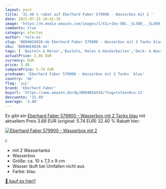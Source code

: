 ```yaml
---
layout: post
title: '32.40 % rabat auf Eberhard Faber 579900 - Wasserbox mit 2 '
date: 2021-07-25 10:41:39
image: 'https://m.media-amazon.com/images/I/41L+Imx-08L._SL500_._SL400_.jpg'
comments: true
category: ofertas
author: 'tole.es'
slug: 'B004WIA92A-de Eberhard Faber 579900 - Wasserbox mit 2 Tanks blau'
sku: 'B004WIA92A-de'
tags: [ 'Basteln & Malen','Basteln, Malen & Handarbeiten','Deck- & Wasserfarben','Farben für Kinder','Küche, Haushalt & Wohnen','Mal- & Zeichenzubehör für Kinder','Malen','Malfarben','Spielzeug','eberhard faber', ]
actualPrice: 3.88 EUR
currency: EUR
price: 3.88
comparePrice: 5.74 EUR
prodname: 'Eberhard Faber 579900 - Wasserbox mit 2 Tanks  blau'
country: 'de'
flag: '🇩🇪'
brand: 'Eberhard Faber'
buyurl: 'https://www.amazon.de/dp/B004WIA92A/?tag=tolees0ca-21'
descuento: '32.40'
average: '3.88'
---
```


Es gibt ein [Eberhard Faber 579900 - Wasserbox mit 2 Tanks  blau](https://www.amazon.de/dp/B004WIA92A/?tag=tolees0ca-21) mit aktuellem Preis 3.88 EUR (original: 5.74 EUR) 32.40 % Rabatt hier:

[![Eberhard Faber 579900 - Wasserbox mit 2 ](https://m.media-amazon.com/images/I/41L+Imx-08L._SL500_._SL400_.jpg)](https://www.amazon.de/dp/B004WIA92A/?tag=tolees0ca-21)

ℹ️:

- mit 2 Wassertanks
- Wasserbox
- Größe: ca. 10 x 7,3 x 9 cm
- Wasser läuft bei Umfallen nicht aus
- Farbe: blau

[🛒 kauf es hier!!](https://www.amazon.de/dp/B004WIA92A/?tag=tolees0ca-21)
